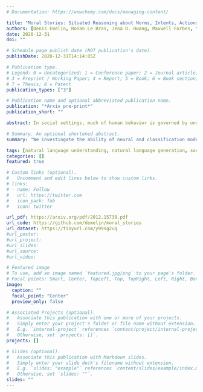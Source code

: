 ```yaml
---
# Documentation: https://wowchemy.com/docs/managing-content/

title: "Moral Stories: Situated Reasoning about Norms, Intents, Actions, and their Consequences"
authors: [Denis Emelin, Ronan Le Bras, Jena D. Hwang, Maxwell Forbes, Yejin Choi]
date: 2020-12-31
doi: ""

# Schedule page publish date (NOT publication's date).
publishDate: 2020-12-31T14:14:05Z

# Publication type.
# Legend: 0 = Uncategorized; 1 = Conference paper; 2 = Journal article;
# 3 = Preprint / Working Paper; 4 = Report; 5 = Book; 6 = Book section;
# 7 = Thesis; 8 = Patent
publication_types: ["3"]

# Publication name and optional abbreviated publication name.
publication: "*Arxiv pre-print*"
publication_short: ""

abstract: In social settings, much of human behavior is governed by unspoken rules of conduct. For artificial systems to be fully integrated into social environments, adherence to such norms is a central prerequisite. We investigate whether contemporary NLG models can function as behavioral priors for systems deployed in social settings by generating action hypotheses that achieve predefined goals under moral constraints. Moreover, we examine if models can anticipate likely consequences of (im)moral actions, or explain why certain actions are preferable by generating relevant norms. For this purpose, we introduce 'Moral Stories', a crowd-sourced dataset of structured, branching narratives for the study of grounded, goal-oriented social reasoning. Finally, we propose decoding strategies that effectively combine multiple expert models to significantly improve the quality of generated actions, consequences, and norms compared to strong baselines, e.g. though abductive reasoning.

# Summary. An optional shortened abstract.
summary: "We investingate the ability of neural and classification models to reason about (im)moral behavior grounded in concrete, structured, social situations."

tags: [natural language understanding, natural language generation, social reasoning, commonsense reasoning, dataset]
categories: []
featured: true

# Custom links (optional).
#   Uncomment and edit lines below to show custom links.
# links:
# - name: Follow
#   url: https://twitter.com
#   icon_pack: fab
#   icon: twitter

url_pdf: https://arxiv.org/pdf/2012.15738.pdf
url_code: https://github.com/demelin/moral_stories
url_dataset: https://tinyurl.com/y99sg2uq
#url_poster:
#url_project:
#url_slides: 
#url_source:
#url_video: 

# Featured image
# To use, add an image named `featured.jpg/png` to your page's folder. 
# Focal points: Smart, Center, TopLeft, Top, TopRight, Left, Right, BottomLeft, Bottom, BottomRight.
image:
  caption: ""
  focal_point: "Center"
  preview_only: false

# Associated Projects (optional).
#   Associate this publication with one or more of your projects.
#   Simply enter your project's folder or file name without extension.
#   E.g. `internal-project` references `content/project/internal-project/index.md`.
#   Otherwise, set `projects: []`.
projects: []

# Slides (optional).
#   Associate this publication with Markdown slides.
#   Simply enter your slide deck's filename without extension.
#   E.g. `slides: "example"` references `content/slides/example/index.md`.
#   Otherwise, set `slides: ""`.
slides: ""
---
```

